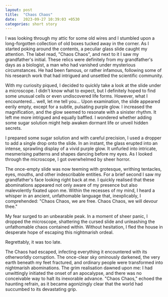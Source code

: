 ```yaml
---
layout: post
title:  "Chaos Chaos"
date:   2023-09-27 10:39:03 +0530
categories: short story
---
```


I was looking through my attic for some old wires and I stumbled upon a long-forgotten collection of old boxes tucked away in the corner. As I started poking around the contents, a peculiar glass slide caught my attention. The label read, "Chaos Chaos", and next to it I saw my grandfather's initial. These relics were definitely from my grandfather's days as a biologist, a man who had vanished under mysterious circumstances. He had been famous, or rather infamous, following some of his research work that had intrigued and unsettled the scientific community.

With my curiosity piqued, I decided to quickly take a look at the slide under a microscope. I didn't know what to expect, but I definitely hoped to find some unusual cells or even undiscovered life forms. However, what I encountered... well, let me tell you... Upon examination, the slide appeared eerily empty, except for a subtle, pulsating purple glow. I increased the magnification, and the glow seemed to resonate with a sinister rhythm. It left me more intrigued and equally baffled. I wondered whether adding some sugar solution might help awaken dormant life or unveil hidden secrets.

I prepared some sugar solution and with careful precision, I used a dropper to add a single drop onto the slide. In an instant, the glass erupted into an intense, sprawling display of a vivid purple glow. It unfurled into intricate, mesmerising patterns and shapes dancing before my eyes. As I looked through the microscope, I got overwhelmed by sheer horror.

The once-empty slide was now teeming with grotesque, writhing tentacles, eyes, mouths, and other indescribable entities. For a brief second I saw my grandfather's face looking right back at me. I quickly realised that these abominations appeared not only aware of my presence but also malevolently fixated upon me. Within the recesses of my mind, I heard a whisper in an ancient, unfathomable language that, inexplicably, I comprehended: "Chaos Chaos, we are free. Chaos Chaos, we will devour thee."

My fear surged to an unbearable peak. In a moment of sheer panic, I dropped the microscope, shattering the cursed slide and unleashing the unfathomable chaos contained within. Without hesitation, I fled the house in desperate hope of escaping this nightmarish ordeal.

Regrettably, it was too late.

The Chaos had escaped, infecting everything it encountered with its otherworldly corruption. The once-clear sky ominously darkened, the very earth beneath my feet fractured, and ordinary people were transformed into nightmarish abominations. The grim realisation dawned upon me: I had unwittingly initiated the onset of an apocalypse, and there was no conceivable way to halt its inexorable advance. "Chaos Chaos," echoed the haunting refrain, as it became agonizingly clear that the world had succumbed to its devastating grip.
